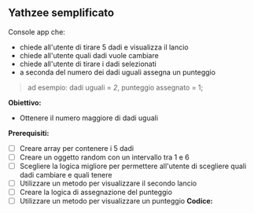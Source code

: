 ## Yathzee semplificato

Console app che:

- chiede all'utente di tirare 5 dadi e visualizza il lancio
- chiede all'utente quali dadi vuole cambiare
- chiede all'utente di tirare i dadi selezionati
- a seconda del numero dei dadi uguali assegna un punteggio

> ad esempio: dadi uguali = *2*, punteggio assegnato = 1; 

**Obiettivo:**

- Ottenere il numero maggiore di dadi uguali

**Prerequisiti:**
- [ ] Creare array per contenere i 5 dadi
- [ ] Creare un oggetto random con un intervallo tra 1 e 6
- [ ] Scegliere la logica migliore per permettere all'utente di scegliere quali dadi cambiare e quali tenere
- [ ] Utilizzare un metodo per visualizzare il secondo lancio
- [ ] Creare la logica di assegnazione del punteggio
- [ ] Utilizzare un metodo per visualizzare un punteggio
**Codice:**
```c sharp

```
